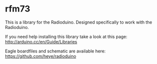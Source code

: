 rfm73
=====

This is a library for the Radioduino. Designed specifically to work with the Radioduino.


If you need help installing this library take a look at this page:
http://arduino.cc/en/Guide/Libraries

Eagle boardfiles and schematic are available here: https://github.com/heye/radioduino
